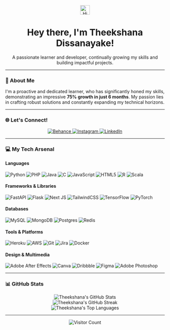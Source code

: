 <div align="center">
  <img src="https://raw.githubusercontent.com/MicaelliCode/micaellicode/main/images/hi.gif" width="30px" alt="Hi">
  <h1>Hey there, I'm Theekshana Dissanayake!</h1>
  <p>A passionate learner and developer, continually growing my skills and building impactful projects.</p>
</div>

---

### 🚀 About Me

I'm a proactive and dedicated learner, who has significantly honed my skills, demonstrating an impressive **75% growth in just 6 months**. My passion lies in crafting robust solutions and constantly expanding my technical horizons.

---

### 🌐 Let's Connect!

<p align="center">
  <a href="https://www.behance.net/theekshdissana" target="_blank" rel="noopener noreferrer">
    <img src="https://img.shields.io/badge/Behance-1769ff?logo=behance&logoColor=white&style=for-the-badge" alt="Behance">
  </a>
  <a href="https://instagram.com/theeshdeawesome" target="_blank" rel="noopener noreferrer">
    <img src="https://img.shields.io/badge/Instagram-%23E4405F.svg?logo=Instagram&logoColor=white&style=for-the-badge" alt="Instagram">
  </a>
  <a href="https://www.linkedin.com/in/theekshanaa-dissanayake-9536bb249" target="_blank" rel="noopener noreferrer">
    <img src="https://img.shields.io/badge/LinkedIn-%230077B5.svg?logo=linkedin&logoColor=white&style=for-the-badge" alt="LinkedIn">
  </a>
</p>

---

### 💻 My Tech Arsenal

#### Languages
![Python](https://img.shields.io/badge/python-3670A0?style=for-the-badge&logo=python&logoColor=ffdd54)
![PHP](https://img.shields.io/badge/php-%23777BB4.svg?style=for-the-badge&logo=php&logoColor=white)
![Java](https://img.shields.io/badge/java-%23ED8B00.svg?style=for-the-badge&logo=openjdk&logoColor=white)
![C](https://img.shields.io/badge/c-%2300599C.svg?style=for-the-badge&logo=c&logoColor=white)
![JavaScript](https://img.shields.io/badge/javascript-%23323330.svg?style=for-the-badge&logo=javascript&logoColor=%23F7DF1E)
![HTML5](https://img.shields.io/badge/html5-%23E34F26.svg?style=for-the-badge&logo=html5&logoColor=white)
![R](https://img.shields.io/badge/r-%23276DC3.svg?style=for-the-badge&logo=r&logoColor=white)
![Scala](https://img.shields.io/badge/scala-%23DC322F.svg?style=for-the-badge&logo=scala&logoColor=white)

#### Frameworks & Libraries
![FastAPI](https://img.shields.io/badge/FastAPI-005571?style=for-the-badge&logo=fastapi)
![Flask](https://img.shields.io/badge/flask-%23000.svg?style=for-the-badge&logo=flask&logoColor=white)
![Next JS](https://img.shields.io/badge/Next-black?style=for-the-badge&logo=next.js&logoColor=white)
![TailwindCSS](https://img.shields.io/badge/tailwindcss-%2338B2AC.svg?style=for-the-badge&logo=tailwind-css&logoColor=white)
![TensorFlow](https://img.shields.io/badge/TensorFlow-%23FF6F00.svg?style=for-the-badge&logo=TensorFlow&logoColor=white)
![PyTorch](https://img.shields.io/badge/PyTorch-%23EE4C2C.svg?style=for-the-badge&logo=PyTorch&logoColor=white)

#### Databases
![MySQL](https://img.shields.io/badge/mysql-4479A1.svg?style=for-the-badge&logo=mysql&logoColor=white)
![MongoDB](https://img.shields.io/badge/MongoDB-%234ea94b.svg?style=for-the-badge&logo=mongodb&logoColor=white)
![Postgres](https://img.shields.io/badge/postgres-%23316192.svg?style=for-the-badge&logo=postgresql&logoColor=white)
![Redis](https://img.shields.io/badge/redis-%23DD0031.svg?style=for-the-badge&logo=redis&logoColor=white)

#### Tools & Platforms
![Heroku](https://img.shields.io/badge/heroku-%23430098.svg?style=for-the-badge&logo=heroku&logoColor=white)
![AWS](https://img.shields.io/badge/AWS-%23FF9900.svg?style=for-the-badge&logo=amazon-aws&logoColor=white)
![Git](https://img.shields.io/badge/git-%23F05033.svg?style=for-the-badge&logo=git&logoColor=white)
![Jira](https://img.shields.io/badge/jira-%230A0FFF.svg?style=for-the-badge&logo=jira&logoColor=white)
![Docker](https://img.shields.io/badge/docker-%230db7ed.svg?style=for-the-badge&logo=docker&logoColor=white)

#### Design & Multimedia
![Adobe After Effects](https://img.shields.io/badge/Adobe%20After%20Effects-9999FF.svg?style=for-the-badge&logo=Adobe%20After%20Effects&logoColor=white)
![Canva](https://img.shields.io/badge/Canva-%2300C4CC.svg?style=for-the-badge&logo=Canva&logoColor=white)
![Dribbble](https://img.shields.io/badge/Dribbble-EA4C89?style=for-the-badge&logo=dribbble&logoColor=white)
![Figma](https://img.shields.io/badge/figma-%23F24E1E.svg?style=for-the-badge&logo=figma&logoColor=white)
![Adobe Photoshop](https://img.shields.io/badge/adobe%20photoshop-%2331A8FF.svg?style=for-the-badge&logo=adobe%20photoshop&logoColor=white)

---

### 📊 GitHub Stats

<div align="center">
  <img src="https://github-readme-stats.vercel.app/api?username=kittykat-sudo&theme=rose&hide_border=true&include_all_commits=false&count_private=false&show_icons=true" alt="Theekshana's GitHub Stats"/>
  <br/>
  <img src="https://streak-stats.demolab.com/?user=kittykat-sudo&theme=rose&hide_border=true&border_radius=5" alt="Theekshana's GitHub Streak"/>
  <br/>
  <img src="https://github-readme-stats.vercel.app/api/top-langs/?username=kittykat-sudo&theme=rose&hide_border=true&include_all_commits=false&count_private=false&layout=compact&hide_title=true" alt="Theekshana's Top Languages"/>
</div>

---

<div align="center">
  <img src="https://visitcount.itsvg.in/api?id=kittykat-sudo&icon=0&color=0" alt="Visitor Count"/>
</div>
